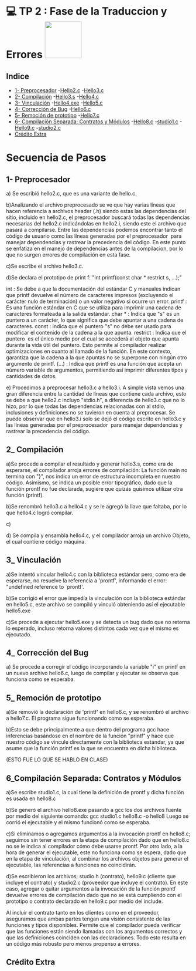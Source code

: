 # 💻 TP 2 : Fase de la Traduccion y Errores <img src="https://media.giphy.com/media/v1.Y2lkPTc5MGI3NjExZHFlemVwbm42ZmQxdmk0NjN5cXI5ZHhtcmV6ZW02czNrOGp2cm9peSZlcD12MV9zdGlja2Vyc19zZWFyY2gmY3Q9cw/QTfX9Ejfra3ZmNxh6B/giphy.gif" width="100" />

## Indice

- [1- Preprocesador](#preprocesador)
    -[Hello2.c](#hello2.c)
    -[Hello3.c](#hello3.c)
- [2- Compilación](#compilacion)
    -[Hello3.s](#hello3.s)
    -[Hello4.c](#hello4.c)
- [3- Vinculación](#vinculacion)
    -[Hello4.exe](#hello4.exe)
    -[Hello5.c](#hello5.c)
- [4- Corrección de Bug](#correcciondebug)
    -[Hello6.c](#hello6.c)
- [5- Remoción de prototipo](#remociondeprototipo)
    -[Hello7.c](#hello7.c)
- [6- Compilación Separada: Contratos y Módulos](#compilacion)
    -[Hello8.c](#hello8.c)
    -[studio1.c](#studio1.c)
    -[Hello9.c](#hello9.c)
    -[studio2.c](#studio2.c)
- [Crédito Extra](#extra)

# Secuencia de Pasos

## 1- Preprocesador

a) Se escribió hello2.c, que es una variante de hello.c.

b)Analizando el archivo preprocesado se ve que hay varias líneas que hacen referencia a archivos header (.h) siendo estas las dependencias del sitio, incluido en hello2.c, el preprocesador buscará todas las dependencias necesarias del hello2.c indicándolas en hello2.i, siendo este el archivo que pasará a compilarse. Entre las dependencias podemos encontrar tanto el código de usuario como las líneas generadas por el preprocesador  para manejar dependencias y rastrear la precedencia del código.
En este punto se enfatiza en el manejo de dependencias antes de la compilacion, por lo que no surgen errores de compilación en esta fase.

c)Se escribe el archivo hello3.c.

d)Se declara el prototipo de print f: "int printf(const char * restrict s, ...);"

int : Se debe a que la documentación del estándar C y manuales indican que printf devuelve el número de caracteres impresos (excluyendo el carácter nulo de terminación) o un valor negativo si ocurre un error.
printf : Es una función estándar en C que se utiliza para imprimir una cadena de caracteres formateada a la salida estándar.
char * : Indica que "s" es un puntero a un carácter, lo que significa que debe apuntar a una cadena de caracteres.
const : indica que el puntero "s" no debe ser usado para modificar el contenido de la cadena a la que apunta.
restrict : Indica que el puntero  es el único medio por el cual se accederá al objeto que apunta durante la vida útil del puntero. Esto permite al compilador realizar optimizaciones en cuanto al llamado de la función. En este contexto, garantiza que la cadena a la que apuntas no se superpone con ningún otro argumento de printf.
(...) : Indica que printf es una función que acepta un número variable de argumentos, permitiendo así imprimir diferentes tipos y cantidades de datos.

e) Procedimos a preprocesar hello3.c a hello3.i. A simple vista vemos una gran diferencia entre la cantidad de líneas que contiene cada archivo, esto se debe a que hello2.c incluyo "stdio.h", a diferencia de hello3.c que no lo hizo, por lo que todas las dependencias relacionadas con al stdio, inclusiones y definiciones no se tuvieron en cuenta al preprocesar. Se puede observar que en hello3.i solo se dejó el código escrito en hello3.c y las líneas generadas por el preprocesador  para manejar dependencias y rastrear la precedencia del código.

## 2_ Compilación

a)Se procede a compilar el resultado y generar hello3.s, como era de esperarse, el compilador arroja errores de compilación:
La función main no termina con "}", nos indica un error de estructura incompleta en nuestro código.
Asimismo, se indica un posible error tipográfico, dado que la función prontf no fue declarada, sugiere que quizás quisimos utilizar otra función (printf).

b)Se renombró hello3.c a hello4.c y se le agregó la llave que faltaba, por lo que hello4.c logró compilar.

c)

d) Se compila y ensambla hello4.c, y el compilador arroja un archivo Objeto, el cual contiene código máquina.

## 3_ Vinculación

a)Se intentó vincular hello4.c con la biblioteca estándar pero, como era de esperarse, no resuelve la referencia a 'prontf', informando el error: "undefined reference to `prontf'.

b)Se corrigió el error que impedía la vinculación con la biblioteca estándar en hello5.c, este archivo se compiló y vinculó obteniendo así el ejecutable hello5.exe

c)Se procede a ejecutar hello5.exe y se detecta un bug dado que no retorna lo esperado, incluso retorna valores distintos cada vez que el mismo es ejecutado.

## 4_ Corrección del Bug

a) Se procede a corregir el código incorporando la variable "i" en printf en un nuevo archivo hello6.c, luego de compilar y ejecutar se observa que funciona como se esperaba.

## 5_ Remoción de prototipo

a)Se removió la declaración de 'printf' en hello6.c, y se renombró el archivo a hello7.c. El programa sigue funcionando como se esperaba.

b)Esto se debe principalmente a que dentro del programa gcc hace inferencias basándose en el nombre de la función "printf" y hace que nuestro código se vincule directamente con la biblioteca estándar, ya que asume que la función printf es la que se encuentra en dicha biblioteca.

(ESTO FUE LO QUE SE HABLO EN CLASE)

## 6_Compilación Separada: Contratos y Módulos

a)Se escribe studio1.c, la cual tiene la definición de prontf y dicha función es usada en hello8.c

b)Se generó el archivo hello8.exe pasando a gcc los dos archivos fuente por medio del siguiente comando:
gcc studio1.c hello8.c -o hello8
Luego se corrió el ejecutable y el mismo funcionó como se esperaba.

c)Si eliminamos o agregamos argumentos a la invocación prontf en hello8.c; seguimos sin tener errores en la etapa de compilación dado que en hello8.c no se le indica al compilador cómo debe usarse prontf.
Por otro lado, a la hora de generar el ejecutable, este no funciona como se espera, dado que en la etapa de vinculación, al combinar los archivos objetos para generar el ejecutable, las referencias a funciones no coincidirán.

d)Se escribieron los archivos; studio.h (contrato), hello9.c (cliente que incluye el contrato) y studio2.c (proveedor que incluye el contrato). En este caso, agregar o quitar argumentos a la invocación de la función prontf devuelve errores de compilación dado que no se está cumpliendo con el prototipo o contrato declarado en hello9.c por medio del include.

Al incluir el contrato tanto en los clientes como en el proveedor, aseguramos que ambas partes tengan una visión consistente de las funciones y tipos disponibles.
Permite que el compilador pueda verificar que las funciones están siendo llamadas con los argumentos correctos y que las definiciones coinciden con las declaraciones.
Todo esto resulta en un código más robusto pero menos propenso a errores.

## Crédito Extra
